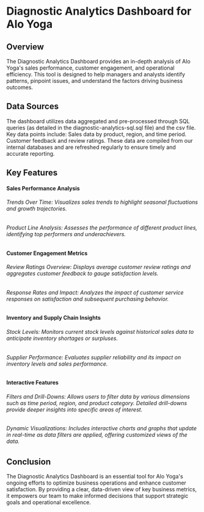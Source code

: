 # Diagnostic Analytics Dashboard for Alo Yoga
## Overview
The Diagnostic Analytics Dashboard provides an in-depth analysis of Alo Yoga's sales performance, customer engagement, and operational efficiency. This tool is designed to help managers and analysts identify patterns, pinpoint issues, and understand the factors driving business outcomes.
## Data Sources
The dashboard utilizes data aggregated and pre-processed through SQL queries (as detailed in the diagnostic-analytics-sql.sql file) and the csv file. Key data points include: Sales data by product, region, and time period. Customer feedback and review ratings. These data are compiled from our internal databases and are refreshed regularly to ensure timely and accurate reporting.
## Key Features
#### Sales Performance Analysis
###### Trends Over Time: Visualizes sales trends to highlight seasonal fluctuations and growth trajectories.
###### Product Line Analysis: Assesses the performance of different product lines, identifying top performers and underachievers.
#### Customer Engagement Metrics
###### Review Ratings Overview: Displays average customer review ratings and aggregates customer feedback to gauge satisfaction levels.
###### Response Rates and Impact: Analyzes the impact of customer service responses on satisfaction and subsequent purchasing behavior.
#### Inventory and Supply Chain Insights
###### Stock Levels: Monitors current stock levels against historical sales data to anticipate inventory shortages or surpluses.
###### Supplier Performance: Evaluates supplier reliability and its impact on inventory levels and sales performance.
#### Interactive Features
###### Filters and Drill-Downs: Allows users to filter data by various dimensions such as time period, region, and product category. Detailed drill-downs provide deeper insights into specific areas of interest.
###### Dynamic Visualizations: Includes interactive charts and graphs that update in real-time as data filters are applied, offering customized views of the data.
## Conclusion
The Diagnostic Analytics Dashboard is an essential tool for Alo Yoga's ongoing efforts to optimize business operations and enhance customer satisfaction. By providing a clear, data-driven view of key business metrics, it empowers our team to make informed decisions that support strategic goals and operational excellence.
